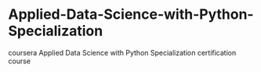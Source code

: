 # Applied-Data-Science-with-Python-Specialization
coursera Applied Data Science with Python Specialization certification course
